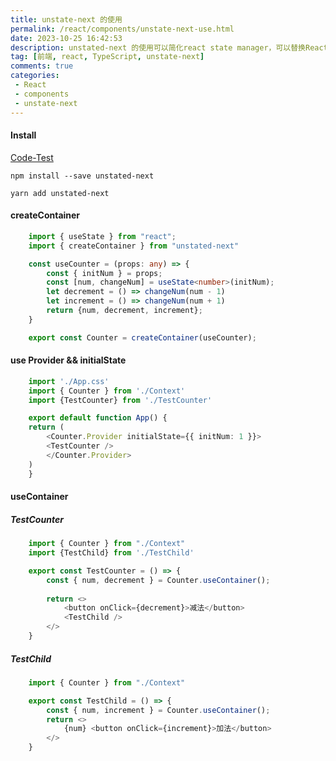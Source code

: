 ```yaml
---
title: unstate-next 的使用
permalink: /react/components/unstate-next-use.html
date: 2023-10-25 16:42:53
description: unstated-next 的使用可以简化react state manager，可以替换React 原有的useContext 方法, 亦可以管理全局状态信息。
tag: [前端, react, TypeScript, unstate-next]
comments: true
categories: 
 - React
 - components
 - unstate-next
---
```


#### Install

[Code-Test](https://gitcode.net/qq_35490191/React-TypeScript)

```shell
npm install --save unstated-next

yarn add unstated-next
```

#### createContainer

```ts
    import { useState } from "react";
    import { createContainer } from "unstated-next"

    const useCounter = (props: any) => {
        const { initNum } = props;
        const [num, changeNum] = useState<number>(initNum);
        let decrement = () => changeNum(num - 1)
        let increment = () => changeNum(num + 1)
        return {num, decrement, increment};
    }

    export const Counter = createContainer(useCounter);

```

#### use Provider && initialState

```ts
    import './App.css'
    import { Counter } from './Context'
    import {TestCounter} from './TestCounter'

    export default function App() {
    return (
        <Counter.Provider initialState={{ initNum: 1 }}>
        <TestCounter />
        </Counter.Provider>
    )
    }
```

#### useContainer

##### TestCounter

```ts
    import { Counter } from "./Context"
    import {TestChild} from './TestChild'

    export const TestCounter = () => {
        const { num, decrement } = Counter.useContainer();
        
        return <>
            <button onClick={decrement}>减法</button>
            <TestChild />
        </>
    }
```

##### TestChild

```ts
    import { Counter } from "./Context"

    export const TestChild = () => {
        const { num, increment } = Counter.useContainer();
        return <>
            {num} <button onClick={increment}>加法</button>
        </>
    }

```
